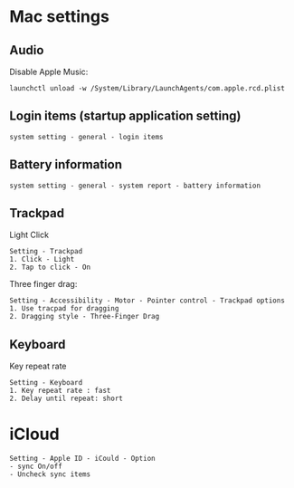 # Mac settings

## Audio

Disable Apple Music:

```
launchctl unload -w /System/Library/LaunchAgents/com.apple.rcd.plist
```

## Login items (startup application setting)

```
system setting - general - login items
```

## Battery information

```
system setting - general - system report - battery information
```

## Trackpad

Light Click

```
Setting - Trackpad
1. Click - Light
2. Tap to click - On
```

Three finger drag:

```
Setting - Accessibility - Motor - Pointer control - Trackpad options
1. Use tracpad for dragging
2. Dragging style - Three-Finger Drag
```

## Keyboard

Key repeat rate

```
Setting - Keyboard
1. Key repeat rate : fast
2. Delay until repeat: short
```

# iCloud

```
Setting - Apple ID - iCould - Option
- sync On/off
- Uncheck sync items
```

